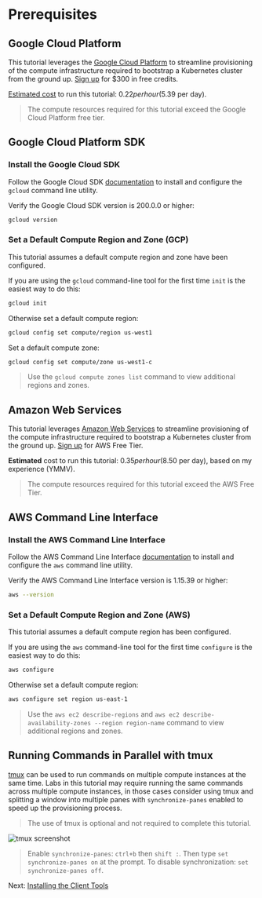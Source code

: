 # Prerequisites

## Google Cloud Platform

This tutorial leverages the [Google Cloud Platform](https://cloud.google.com/) to streamline provisioning of the compute infrastructure required to bootstrap a Kubernetes cluster from the ground up. [Sign up](https://cloud.google.com/free/) for $300 in free credits.

[Estimated cost](https://cloud.google.com/products/calculator/#id=78df6ced-9c50-48f8-a670-bc5003f2ddaa) to run this tutorial: $0.22 per hour ($5.39 per day).

> The compute resources required for this tutorial exceed the Google Cloud Platform free tier.

## Google Cloud Platform SDK

### Install the Google Cloud SDK

Follow the Google Cloud SDK [documentation](https://cloud.google.com/sdk/) to install and configure the `gcloud` command line utility.

Verify the Google Cloud SDK version is 200.0.0 or higher:

```bash
gcloud version
```

### Set a Default Compute Region and Zone (GCP)

This tutorial assumes a default compute region and zone have been configured.

If you are using the `gcloud` command-line tool for the first time `init` is the easiest way to do this:

```bash
gcloud init
```

Otherwise set a default compute region:

```bash
gcloud config set compute/region us-west1
```

Set a default compute zone:

```bash
gcloud config set compute/zone us-west1-c
```

> Use the `gcloud compute zones list` command to view additional regions and zones.

## Amazon Web Services

This tutorial leverages [Amazon Web Services](https://aws.amazon.com/) to streamline provisioning of the compute infrastructure required to bootstrap a Kubernetes cluster from the ground up. [Sign up](https://aws.amazon.com/free/) for AWS Free Tier.

**Estimated** cost to run this tutorial: $0.35 per hour ($8.50 per day), based on my experience (YMMV).

> The compute resources required for this tutorial exceed the AWS Free Tier.

## AWS Command Line Interface

### Install the AWS Command Line Interface

Follow the AWS Command Line Interface [documentation](https://docs.aws.amazon.com/cli/latest/userguide/installing.html) to install and configure the `aws` command line utility.

Verify the AWS Command Line Interface version is 1.15.39 or higher:

```bash
aws --version
```

### Set a Default Compute Region and Zone (AWS)

This tutorial assumes a default compute region has been configured.

If you are using the `aws` command-line tool for the first time `configure` is the easiest way to do this:

```bash
aws configure
```

Otherwise set a default compute region:

```bash
aws configure set region us-east-1
```

> Use the `aws ec2 describe-regions` and `aws ec2 describe-availability-zones --region region-name` command to view additional regions and zones.


## Running Commands in Parallel with tmux

[tmux](https://github.com/tmux/tmux/wiki) can be used to run commands on multiple compute instances at the same time. Labs in this tutorial may require running the same commands across multiple compute instances, in those cases consider using tmux and splitting a window into multiple panes with `synchronize-panes` enabled to speed up the provisioning process.

> The use of tmux is optional and not required to complete this tutorial.

![tmux screenshot](images/tmux-screenshot.png)

> Enable `synchronize-panes`: `ctrl+b` then `shift :`. Then type `set synchronize-panes on` at the prompt. To disable synchronization: `set synchronize-panes off`.

Next: [Installing the Client Tools](02-client-tools.md)